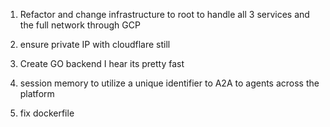 1. Refactor and change infrastructure to root to handle all 3 services and the full network through GCP
2. ensure private IP with cloudflare still 
3. Create GO backend I hear its pretty fast

4. session memory to utilize a unique identifier to A2A to agents across the platform
5. fix dockerfile 